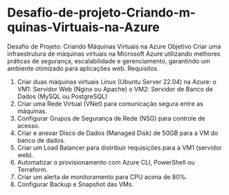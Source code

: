 # Desafio-de-projeto-Criando-m-quinas-Virtuais-na-Azure
Desafio de Projeto: Criando Máquinas Virtuais na Azure
Objetivo
Criar uma infraestrutura de máquinas virtuais na Microsoft Azure utilizando melhores práticas de segurança, escalabilidade e gerenciamento, garantindo um ambiente otimizado para aplicações web.
Requisitos
1.	Criar duas máquinas virtuais Linux (Ubuntu Server 22.04) na Azure: 
o	VM1: Servidor Web (Nginx ou Apache)
o	VM2: Servidor de Banco de Dados (MySQL ou PostgreSQL)
2.	Criar uma Rede Virtual (VNet) para comunicação segura entre as máquinas.
3.	Configurar Grupos de Segurança de Rede (NSG) para controle de acesso.
4.	Criar e anexar Disco de Dados (Managed Disk) de 50GB para a VM do banco de dados.
5.	Criar um Load Balancer para distribuir requisições para a VM1 (servidor web).
6.	Automatizar o provisionamento com Azure CLI, PowerShell ou Terraform.
7.	Criar um alerta de monitoramento para CPU acima de 80%.
8.	Configurar Backup e Snapshot das VMs.
